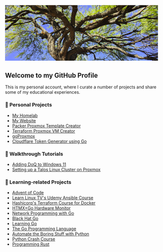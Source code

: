 # ![Hello from Arizona](banner.png)

## Welcome to my GitHub Profile

This is my personal account, where I curate a number of projects and share some
of my educational experiences.

### 🌵 Personal Projects

- [My Homelab](https://github.com/nicholas-fedor/Homelab)
- [My Website](https://nickfedor.com)
- [Packer Proxmox Template Creator](https://github.com/nicholas-fedor/Proxmox-Template-Creator)
- [Terraform Proxmox VM Creator](https://github.com/nicholas-fedor/Proxmox-Terraform)
- [goProxmox](https://github.com/nicholas-fedor/goProxmox)
- [Cloudflare Token Generator using Go](https://github.com/nicholas-fedor/goGenerateCFToken)

### 👟 Walkthrough Tutorials

- [Adding DoQ to Windows 11](https://github.com/nicholas-fedor/AdGuard-DNS-Proxy)
- [Setting up a Talos Linux Cluster on Proxmox](https://github.com/nicholas-fedor/Self-Hosted-Talos)

### 📖 Learning-related Projects

- [Advent of Code](https://github.com/nicholas-fedor/Advent-of-Code)
- [Learn Linux TV's Udemy Ansible Course](https://github.com/nicholas-fedor/Ansible-Course)
- [Hashicorp's Terraform Course for Docker](https://github.com/nicholas-fedor/learn-terraform-docker-container)
- [HTMX+Go Hardware Monitor](https://github.com/nicholas-fedor/HTMX-Hardware-Monitor)
- [Network Programming with Go](https://github.com/nicholas-fedor/Network-Programming-with-Go)
- [Black Hat Go](https://github.com/nicholas-fedor/BlackHatGo)
- [Learning Go](https://github.com/nicholas-fedor/Learning-Go)
- [The Go Programming Language](https://github.com/nicholas-fedor/The-Go-Programming-Language)
- [Automate the Boring Stuff with Python](https://github.com/nicholas-fedor/Automate-the-Boring-Stuff-with-Python)
- [Python Crash Course](https://github.com/nicholas-fedor/Python-Crash-Course)
- [Programming Rust](https://github.com/nicholas-fedor/Programming-Rust)


